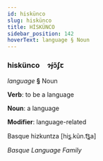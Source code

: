 ```yaml
---
id: hiskünco
slug: hiskünco
title: HİSKÜNCO
sidebar_position: 142
hoverText: language § Noun
---
```


### hiskünco&emsp;<span kind="abugida">ɂ́ɟɔ̃ʄꞇ</span>

*language* **§** Noun

**Verb**: to be a language

**Noun**: a language

**Modifier**: language-related

Basque hizkuntza [his̻.kũn.t͡s̻a]

*Basque Language Family*